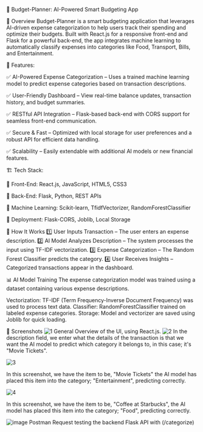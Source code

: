 🏦 Budget-Planner: AI-Powered Smart Budgeting App

📌 Overview
Budget-Planner is a smart budgeting application that leverages AI-driven expense categorization to help users track their spending and optimize their budgets. Built with React.js for a responsive front-end and Flask for a powerful back-end, the app integrates machine learning to automatically classify expenses into categories like Food, Transport, Bills, and Entertainment.

🚀 Features:

✅ AI-Powered Expense Categorization – Uses a trained machine learning model to predict expense categories based on transaction descriptions.

✅ User-Friendly Dashboard – View real-time balance updates, transaction history, and budget summaries.

✅ RESTful API Integration – Flask-based back-end with CORS support for seamless front-end communication.

✅ Secure & Fast – Optimized with local storage for user preferences and a robust API for efficient data handling.

✅ Scalability – Easily extendable with additional AI models or new financial features.


🏗️ Tech Stack:

🔹 Front-End: React.js, JavaScript, HTML5, CSS3

🔹 Back-End: Flask, Python, REST APIs

🔹 Machine Learning: Scikit-learn, TfidfVectorizer, RandomForestClassifier

🔹 Deployment: Flask-CORS, Joblib, Local Storage


🎯 How It Works
1️⃣ User Inputs Transaction – The user enters an expense description.
2️⃣ AI Model Analyzes Description – The system processes the input using TF-IDF vectorization.
3️⃣ Expense Categorization – The Random Forest Classifier predicts the category.
4️⃣ User Receives Insights – Categorized transactions appear in the dashboard.

📊 AI Model Training
The expense categorization model was trained using a dataset containing various expense descriptions.

Vectorization: TF-IDF (Term Frequency-Inverse Document Frequency) was used to process text data.
Classifier: RandomForestClassifier trained on labeled expense categories.
Storage: Model and vectorizer are saved using Joblib for quick loading.

📸 Screenshots
![1](https://github.com/user-attachments/assets/02e9d392-f221-4fe5-9957-0ef6d25a750a)
General Overview of the UI, using React.js.
![2](https://github.com/user-attachments/assets/daf07def-4ffd-4317-8ecf-f816996ff5b9)
In the description field, we enter what the details of the transaction is that we want the AI model to predict which category it belongs to, in this case; it's "Movie Tickets".


![3](https://github.com/user-attachments/assets/a839f52e-9035-4f6b-98e8-3db783350ebc)

In this screenshot, we have the item to be, "Movie Tickets" the AI model has placed this item into the category; "Entertainment", predicting correctly.

![4](https://github.com/user-attachments/assets/5f122b65-93a6-4807-ba07-b38ddd8dfb08)

In this screenshot, we have the item to be, "Coffee at Starbucks", the AI model has placed this item into the category; "Food", predicting correctly.

![image](https://github.com/user-attachments/assets/074a2157-4096-4481-87ea-1e39d38e174e)
Postman Request testing the backend Flask API with (/categorize)


